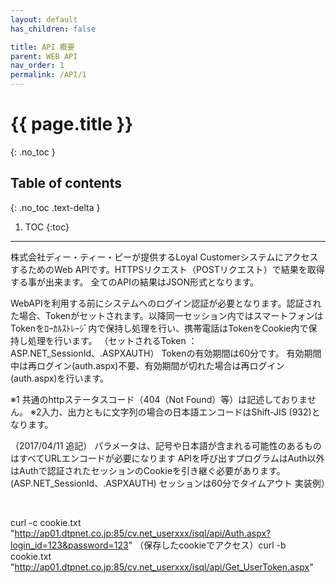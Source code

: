 ```yaml
---
layout: default
has_children: false

title: API 概要
parent: WEB API
nav_order: 1
permalink: /API/1
---
```


# {{ page.title }}
{: .no_toc }

## Table of contents
{: .no_toc .text-delta }

1. TOC
{:toc}

---

株式会社ディー・ティー・ピーが提供するLoyal CustomerシステムにアクセスするためのWeb APIです。HTTPSリクエスト（POSTリクエスト）で結果を取得する事が出来ます。
全てのAPIの結果はJSON形式となります。

WebAPIを利用する前にシステムへのログイン認証が必要となります。認証された場合、Tokenがセットされます。以降同一セッション内ではスマートフォンはTokenをﾛｰｶﾙｽﾄﾚｰｼﾞ内で保持し処理を行い、携帯電話はTokenをCookie内で保持し処理を行います。
（セットされるToken ： ASP.NET_SessionId、.ASPXAUTH）
Tokenの有効期間は60分です。
有効期間中は再ログイン(auth.aspx)不要、有効期間が切れた場合は再ログイン(auth.aspx)を行います。

※1 共通のhttpステータスコード（404（Not Found）等）は記述しておりません。
※2入力、出力ともに文字列の場合の日本語エンコードはShift-JIS (932)となります。

（2017/04/11 追記）
パラメータは、記号や日本語が含まれる可能性のあるものはすべてURLエンコードが必要になります
APIを呼び出すプログラムはAuth以外はAuthで認証されたセッションのCookieを引き継ぐ必要があります。(ASP.NET_SessionId、.ASPXAUTH) セッションは60分でタイムアウト
実装例）    

<BR>

curl -c cookie.txt "http://ap01.dtpnet.co.jp:85/cv.net_userxxx/isql/api/Auth.aspx?login_id=123&password=123"
（保存したcookieでアクセス）curl -b cookie.txt "http://ap01.dtpnet.co.jp:85/cv.net_userxxx/isql/api/Get_UserToken.aspx"
